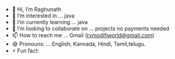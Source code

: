 - 👋 Hi, I’m Raghunath
- 👀 I’m interested in ... java 
- 🌱 I’m currently learning ... java
- 💞️ I’m looking to collaborate on ... projects no payments needed
- 📫 How to reach me ... Gmail (rvmodifiworld@gmail.com)
- 😄 Pronouns: ... English, Kannada, Hindi, Tamil,telugu.
- ⚡ Fun fact:

<!---
Raghunath22067/Raghunath is a ✨ special ✨ repository because its `README.md` (this file) appears on your GitHub profile.
You can click the Preview link to take a look at your changes.
--->
